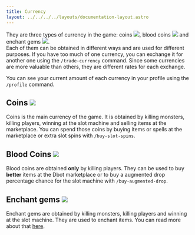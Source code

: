 ```yaml
---
title: Currency
layout: ../../../../layouts/documentation-layout.astro
---
```


They are three types of currency in the game: coins <img src='https://d2lqwktucnc67y.cloudfront.net/icons/Coins.png'>,
blood coins <img src='https://d2lqwktucnc67y.cloudfront.net/icons/BloodCoins.png'>
and enchant gems <img src='https://d2lqwktucnc67y.cloudfront.net/icons/EnchantGems.png'>.  
Each of them can be obtained in different ways and are used for different purposes. If you have too much of one currency, you can exchange it for another one using the `/trade-currency` command. Since some currencies are more valuable than others, they are different rates for each exchange.

You can see your current amount of each currency in your profile using the `/profile` command.

## Coins <img src='https://d2lqwktucnc67y.cloudfront.net/icons/Coins.png'>

Coins is the main currency of the game. It is obtained by killing monsters, killing players, winning at the slot machine and selling items at the marketplace. You can spend those coins by buying items or spells at the marketplace or extra slot spins with `/buy-slot-spins`.

## Blood Coins <img src='https://d2lqwktucnc67y.cloudfront.net/icons/BloodCoins.png'>

Blood coins are obtained **only** by killing players. They can be used to buy **better** items at the Dbot marketplace or to buy a augmented drop percentage chance for the slot machine with `/buy-augmented-drop`.

## Enchant gems <img src='https://d2lqwktucnc67y.cloudfront.net/icons/EnchantGems.png'>

Enchant gems are obtained by killing monsters, killing players and winning at the slot machine. They are used to enchant items. You can read more about that [here](/en/documentation/features/enchanting).
